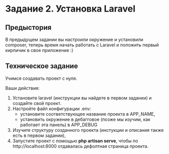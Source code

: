 # Задание 2. Установка Laravel

## Предыстория

В предыдущем задании вы настроили окружение и установили composer, теперь время начать работать с Laravel
и положить первый кирпичик в свое приложение :)

## Техническое задание

Учимся создавать проект с нуля.

Ваши действия:
1. Установите laravel (инструкции вы найдете в первом задании) и создайте свой проект.
2. Настройте файл конфигурации .env:
    * установите соответствующее название проекта в APP_NAME,
    * установить окружение в дебагговое (позже мы изучим, как работает эта панель) в APP_DEBUG
3. Изучите структуру созданного проекта (инстукции и описания также есть в первом задании),
4. Запустите проект с помощью **php artisan serve**, чтобы по http://localhost:8000 отдавалась
дефолтная страница проекта.
